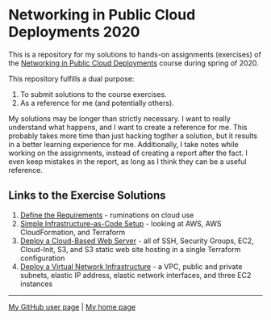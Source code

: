 # Networking in Public Cloud Deployments 2020

This is a repository for my solutions to hands-on assignments (exercises)
of the
[Networking in Public Cloud Deployments](https://www.ipspace.net/PubCloud/)
course during spring of 2020.

This repository fulfills a dual purpose:

1. To submit solutions to the course exercises.
2. As a reference for me (and potentially others).

My solutions may be longer than strictly necessary.
I want to really understand what happens,
and I want to create a reference for me.
This probably takes more time than just hacking togther a solution,
but it results in a better learning experience for me.
Additionally, I take notes while working on the assignments,
instead of creating a report after the fact.
I even keep mistakes in the report,
as long as I think they can be a useful reference.

## Links to the Exercise Solutions

1. [Define the Requirements](ex1-reqs/) - ruminations on cloud use
2. [Simple Infrastructure-as-Code Setup](ex2-iac/) - looking at AWS,
   AWS CloudFormation, and Terraform
3. [Deploy a Cloud-Based Web Server](ex3-web/) - all of SSH, Security Groups,
   EC2, Cloud-Init, S3, and S3 static web site hosting in a single Terraform
   configuration
4. [Deploy a Virtual Network Infrastructure](ex4-infra/) - a VPC, public and
   private subnets, elastic IP address, elastic network interfaces, and
   three EC2 instances

---

[My GitHub user page](https://github.com/auerswal) |
[My home page](https://www.unix-ag.uni-kl.de/~auerswal/)
